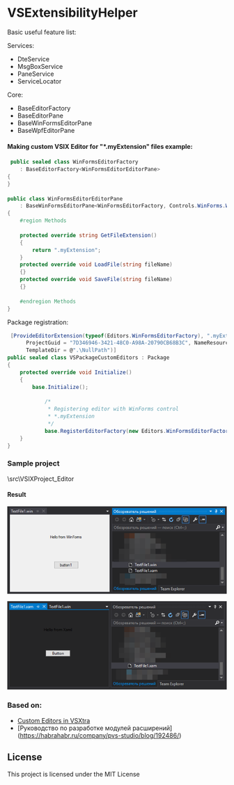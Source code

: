 # VSExtensibilityHelper

Basic useful feature list:

Services:

 * DteService
 * MsgBoxService
 * PaneService
 * ServiceLocator
 
 Core:
 
 * BaseEditorFactory
 * BaseEditorPane
 * BaseWinFormsEditorPane
 * BaseWpfEditorPane
 
#### Making custom VSIX Editor for "*.myExtension" files example:

```c#
 public sealed class WinFormsEditorFactory 
 	: BaseEditorFactory<WinFormsEditorEditorPane>
{
}

public class WinFormsEditorEditorPane 
	: BaseWinFormsEditorPane<WinFormsEditorFactory, Controls.WinForms.WinFormUserControl>
{
	#region Methods

    protected override string GetFileExtension()
    {
    	return ".myExtension";
    }
    protected override void LoadFile(string fileName)
    {}
	protected override void SaveFile(string fileName)
    {}    

    #endregion Methods
}
```

Package registration:

```c#
 [ProvideEditorExtension(typeof(Editors.WinFormsEditorFactory), ".myExtension", 50,
      ProjectGuid = "7D346946-3421-48C0-A98A-20790CB68B3C", NameResourceID = 133,
      TemplateDir = @".\NullPath")]
public sealed class VSPackageCustomEditors : Package
{
 	protected override void Initialize()
	{
        base.Initialize();

            /*
             * Registering editor with WinForms control
             * *.myExtension
             */
            base.RegisterEditorFactory(new Editors.WinFormsEditorFactory()); 
    }
}
```
### Sample project
 \src\VSIXProject_Editor

#### Result
![image](https://github.com/d-kochanzhi/VSExtensibilityHelper/raw/master/resources/2017-10-13_16-48-58.png)

![image](https://github.com/d-kochanzhi/VSExtensibilityHelper/raw/master/resources/2017-10-13_16-49-43.png)

### Based on:

 * [Custom Editors in VSXtra](http://dotneteers.net/blogs/divedeeper/archive/2008/09/01/LearnVSXNowPart30.aspx)
 * [Руководство по разработке модулей расширений] (https://habrahabr.ru/company/pvs-studio/blog/192486/)
 
## License

This project is licensed under the MIT License